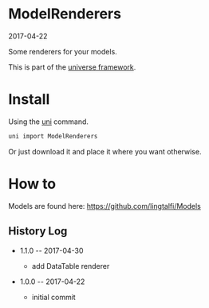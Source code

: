 ModelRenderers
=================
2017-04-22


Some renderers for your models.



This is part of the [universe framework](https://github.com/karayabin/universe-snapshot).


Install
==========
Using the [uni](https://github.com/lingtalfi/universe-naive-importer) command.
```bash
uni import ModelRenderers
```

Or just download it and place it where you want otherwise.


How to
==========

Models are found here: https://github.com/lingtalfi/Models




History Log
------------------
    
- 1.1.0 -- 2017-04-30

    - add DataTable renderer
    
- 1.0.0 -- 2017-04-22

    - initial commit